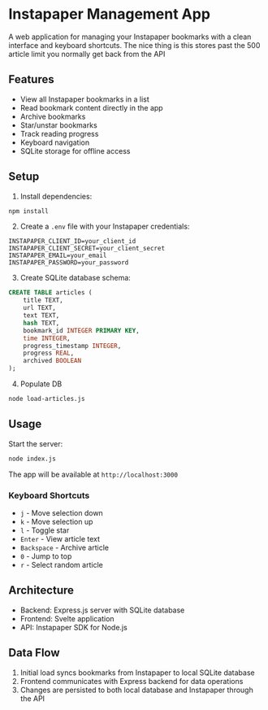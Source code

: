 # Instapaper Management App

A web application for managing your Instapaper bookmarks with a clean interface and keyboard shortcuts. The nice thing is this stores past the 500 article limit you normally get back from the API

## Features

- View all Instapaper bookmarks in a list
- Read bookmark content directly in the app
- Archive bookmarks
- Star/unstar bookmarks
- Track reading progress
- Keyboard navigation
- SQLite storage for offline access

## Setup

1. Install dependencies:
```bash
npm install
```

2. Create a `.env` file with your Instapaper credentials:
```
INSTAPAPER_CLIENT_ID=your_client_id
INSTAPAPER_CLIENT_SECRET=your_client_secret
INSTAPAPER_EMAIL=your_email
INSTAPAPER_PASSWORD=your_password
```

3. Create SQLite database schema:
```sql
CREATE TABLE articles (
    title TEXT,
    url TEXT,
    text TEXT,
    hash TEXT,
    bookmark_id INTEGER PRIMARY KEY,
    time INTEGER,
    progress_timestamp INTEGER,
    progress REAL,
    archived BOOLEAN
);
```

4. Populate DB

```bash
node load-articles.js
```

## Usage

Start the server:
```bash
node index.js
```

The app will be available at `http://localhost:3000`

### Keyboard Shortcuts

- `j` - Move selection down
- `k` - Move selection up
- `l` - Toggle star
- `Enter` - View article text
- `Backspace` - Archive article
- `0` - Jump to top
- `r` - Select random article

## Architecture

- Backend: Express.js server with SQLite database
- Frontend: Svelte application
- API: Instapaper SDK for Node.js

## Data Flow

1. Initial load syncs bookmarks from Instapaper to local SQLite database
2. Frontend communicates with Express backend for data operations
3. Changes are persisted to both local database and Instapaper through the API
